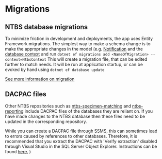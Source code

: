 # Migrations

## NTBS database migrations

To minimize friction in development and deployments, the app uses Entity Framework migrations.
The simplest way to make a schema change is to make the appropriate changes in the model (e.g. [Notification](Models/Entities/Notification.cs) and the [database context](DataAccess/NtbsContext.cs) and run 
`dotnet ef migrations add <NameOfMigration> --context=NtbsContext`
This will create a migration file, that can be edited further to match needs. It will be run at application startup,
or can be evoked by hand using
`dotnet ef database update`

[See more information on migration](https://docs.microsoft.com/en-us/ef/core/managing-schemas/migrations/)

## DACPAC files

Other NTBS repositories such as [ntbs-specimen-matching](https://github.com/publichealthengland/ntbs-specimen-matching) and [ntbs-reporting](https://github.com/publichealthengland/ntbs-reporting) include DACPAC files of the databases they are reliant on.
If you have made changes to the NTBS database then these files need to be updated in the corresponding repository.

While you can create a DACPAC file through SSMS, this can sometimes lead to errors caused by references to other databases. Therefore, it is recommended that you extract the DACPAC with 'Verify extraction' disabled through Visual Studio in the SQL Server Object Explorer. Instructions can be found [here.](https://docs.microsoft.com/en-us/sql/relational-databases/data-tier-applications/extract-a-dac-from-a-database?view=sql-server-ver15#UsingDACExtractWizard) )


